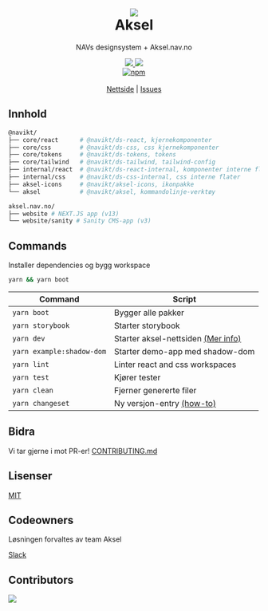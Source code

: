 <h1 align="center">
    <img src="https://user-images.githubusercontent.com/26967723/164701858-e8237611-1285-4c68-b9e3-e047499b94cf.svg" />
    <br/>Aksel
</h1>

<div align="center">
    <p>
        NAVs designsystem + Aksel.nav.no
    </p>
    <div align="center">
      <a href="https://aksel.nav.no/storybook/">
          <img src="https://shields.io/badge/storybook-white?logo=storybook&style=flat"" />
      </a>
      <a href="https://github.com/navikt/aksel/pulls">
          <img src="https://img.shields.io/badge/PRs-welcome-green.svg?color=%23262626"" />
      </a>
    </div>
    <div><a href="https://www.npmjs.com/package/@navikt/ds-css"><img alt="npm" src="https://img.shields.io/npm/v/@navikt/ds-css?label=%40navikt%2Fds-*"></a></div>
    <br/>
    <a href="https://aksel.nav.no">Nettside</a> | <a href="https://github.com/navikt/aksel/issues">Issues</a>
<br/>
</div>

## Innhold

```sh
@navikt/
├── core/react      # @navikt/ds-react, kjernekomponenter
├── core/css        # @navikt/ds-css, css kjernekomponenter
├── core/tokens     # @navikt/ds-tokens, tokens
├── core/tailwind   # @navikt/ds-tailwind, tailwind-config
├── internal/react  # @navikt/ds-react-internal, komponenter interne flater
├── internal/css    # @navikt/ds-css-internal, css interne flater
├── aksel-icons     # @navikt/aksel-icons, ikonpakke
└── aksel           # @navikt/aksel, kommandolinje-verktøy

aksel.nav.no/
├── website # NEXT.JS app (v13)
└── website/sanity # Sanity CMS-app (v3)

```

## Commands

Installer dependencies og bygg workspace

```sh
yarn && yarn boot
```

| Command                   | Script                                                                                                 |
| ------------------------- | ------------------------------------------------------------------------------------------------------ |
| `yarn boot`               | Bygger alle pakker                                                                                     |
| `yarn storybook`          | Starter storybook                                                                                      |
| `yarn dev`                | Starter aksel-nettsiden [(Mer info)](https://github.com/navikt/aksel/blob/main/aksel.nav.no/README.md) |
| `yarn example:shadow-dom` | Starter demo-app med shadow-dom                                                                        |
| `yarn lint`               | Linter react and css workspaces                                                                        |
| `yarn test`               | Kjører tester                                                                                          |
| `yarn clean`              | Fjerner genererte filer                                                                                |
| `yarn changeset`          | Ny versjon-entry [(how-to)](https://github.com/navikt/aksel/blob/main/.changeset/README.md)            |

## Bidra

Vi tar gjerne i mot PR-er! [CONTRIBUTING.md](https://github.com/navikt/aksel/blob/main/CONTRIBUTING.md)

## Lisenser

[MIT](https://github.com/navikt/aksel/blob/main/LICENCE)

## Codeowners

Løsningen forvaltes av team Aksel

[Slack](https://nav-it.slack.com/archives/C7NE7A8UF)

## Contributors

<a href="https://github.com/navikt/aksel/graphs/contributors">
  <img src="https://contrib.rocks/image?repo=navikt/aksel" />
</a>
